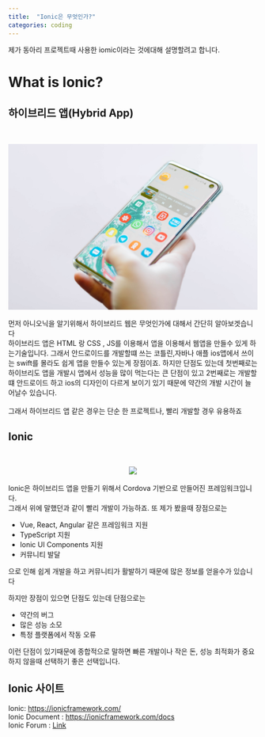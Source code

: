 ```yaml
---
title:  "Ionic은 무엇인가?"
categories: coding
---
```

제가 동아리 프로젝트때 사용한 iomic이라는 것에대해 설명할려고 합니다.
# What is Ionic?

## 하이브리드 앱(Hybrid App)
<!-- 사진 넣기-->
<br>
<p align="center">
    <img src="https://raw.githubusercontent.com/INMD1/blog-site/4c2311eb978748f9a43f1b171d47d1f23dedd655/assets/image/hybrid.jpg" >
</p>
먼저 아니오닉을 알기위해서 하이브리드 웹은 무엇인가에 대해서 간단히 알아보겟습니다 <br>하이브리드 앱은 HTML 랑 CSS , JS를 이용해서 앱을 이용해서 웹앱을 만들수 있게 하는기술입니다. 그래서 안드로이드를 개발할떄 쓰는 코틀린,자바나 애플 ios앱에서 쓰이는 swift를 몰라도 쉽게 앱을 만들수 있는게 장점이죠. 하지만 단점도 있는데 첫번째로는
하이브리도 앱을 개발시 앱에서 성능을 많이 먹는다는 큰 단점이 있고 2번째로는 개발할떄
안드로이드 하고 ios의 디자인이 다르게 보이기 있기 때문에 약간의 개발 시간이 늘어날수 있습니다.<br><br>
그래서 하이브리드 앱 같은 경우는 단순 한 프로젝트나, 빨리 개발할 경우 유용하죠

## Ionic
<!-- 사진 넣기-->
<br>
<p align="center">
    <img src="https://ionicframework.com/img/meta/ionic-framework-og.png">
</p>
Ionic은 하이브리드 앱을 만들기 위해서 Cordova 기반으로 만들어진 프레임워크입니다.<br>
그래서 위에 말했던과 같이 빨리 개발이 가능하죠. 또 제가 봤을때 장점으로는 

* Vue, React, Angular 같은 프레임워크 지원
* TypeScript 지원
* Ionic UI Components 지원
* 커뮤니티 발달

으로 인해 쉽게 개발을 하고 커뮤니티가 활발하기 때문에 많은 정보를 얻을수가 있습니다<br>

하지만 장점이 있으면 단점도 있는데 단점으로는

* 약간의 버그
* 많은 성능 소모
* 특정 플랫폼에서 작동 오류

이런 단점이 있기때문에 종합적으로 말하면 빠른 개발이나 작은 돈, 성능 최적화가 중요하지 않을때 선택하기 좋은 선택입니다.

## Ionic 사이트
Ionic: https://ionicframework.com/ <br>
Ionic Document : https://ionicframework.com/docs <br>
Ionic Forum : [Link]("https://forum.ionicframework.com/?__hstc=13779304.6f2253768cddbf4680d802887564a2c7.1647848764855.1649066268804.1651743936167.6&__hssc=13779304.2.1651743936167&__hsfp=1455195309&_gl=1*obohhf*_ga*OTEyMTg4NjI1LjE2NDc4NDE2MjI.*_ga_REH9TJF6KF*MTY1MTc0MzkzNC4xMi4xLjE2NTE3NDM5NTQuMA..)


